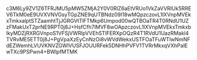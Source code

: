 c3M6Ly9ZV1Z6TFRJMU5pMW5ZMjA2Y0V0RlZ6aEtVRUo1VkZaVVRIUk5RREV6TkM0eE9UVXVNVGsyTGpZNE9qUTBNdz09I18wMQpzczovL1lXVnpMVEkxTmkxalptSTZaamhtTjJGRGVtTlFTMkp6Umpod00wQTBOaTR4T0RNdU1UZzFMakUxT2prNE9RPT0j8J+HsfCfh7lMVF8wOApzczovL1lXVnpMVEkxTmkxblkyMDZjRXRGVnpoS1VFSjVWRlpVVEhSTlFERXpOQzR4T1RVdU1UazRMakl4TVRvME5ETT0j8J+PgVpaXzEyCnNzOi8vWVdWekxUSTFOaTFuWTIwNmNFdEZWemhLVUVKNVZGWlVUSFJOUURFek5DNHhPVFV1TVRrMkxqVXhPalEwTXc9PSPwn4+BWlpfMTMK